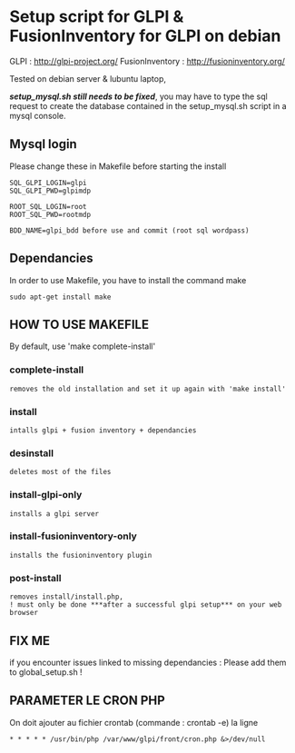 
# Setup script for GLPI & FusionInventory for GLPI on debian

GLPI : http://glpi-project.org/ 
FusionInventory : http://fusioninventory.org/

Tested on debian server & lubuntu laptop, 

***setup_mysql.sh still needs to be fixed***, you may have to type the sql request to create the database contained in the setup_mysql.sh script in a mysql console.

## Mysql login

Please change these in Makefile before starting the install 

```
SQL_GLPI_LOGIN=glpi
SQL_GLPI_PWD=glpimdp

ROOT_SQL_LOGIN=root
ROOT_SQL_PWD=rootmdp

BDD_NAME=glpi_bdd before use and commit (root sql wordpass)

```

## Dependancies

In order to use Makefile, you have to install the command make

```
sudo apt-get install make
```

## HOW TO USE MAKEFILE

By default, use 'make complete-install'

### complete-install
	removes the old installation and set it up again with 'make install'
### install
	intalls glpi + fusion inventory + dependancies
### desinstall 
	deletes most of the files
### install-glpi-only
	installs a glpi server
### install-fusioninventory-only 
	installs the fusioninventory plugin

### post-install
	removes install/install.php, 
	! must only be done ***after a successful glpi setup*** on your web browser


## FIX ME
if you encounter issues linked to missing dependancies :
Please add them to global_setup.sh !

## PARAMETER LE CRON PHP

On doit ajouter au fichier crontab (commande : crontab -e) la ligne

```
* * * * * /usr/bin/php /var/www/glpi/front/cron.php &>/dev/null
```



